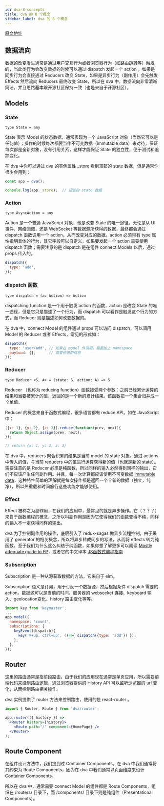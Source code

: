 ```yaml
---
id: dva-8-concepts
title: dva 的 8 个概念
sidebar_label: dva 的 8 个概念
---
```


[原文地址](https://github.com/dvajs/dva/blob/master/docs/Concepts_zh-CN.md)

## 数据流向

数据的改变发生通常是通过用户交互行为或者浏览器行为（如路由跳转等）触发的，当此类行为会改变数据的时候可以通过 dispatch 发起一个 action ，如果是同步行为会直接通过 Reducers 改变 State，如果是异步行为（副作用）会先触发 Effects 然后流向 Reducers 最终改变 State，所以在 dva 中，数据流向非常清晰简洁，并且思路基本跟开源社区保持一致（也是来自于开源社区）。

## Models

### State

`type State = any`

State 表示 Model 的状态数据，通常表现为一个 JavaScript 对象（当然它可以是任何值）；操作的时候每次都要当作不可变数据（immutable data）来对待，保证每次都是全新对象，没有引用关系，这样才能保证 State 的独立性，便于测试和追踪变化。

在 dva 中你可以通过 dva 的实例属性 _store 看到顶部的 state 数据，但是通常你很少会用到：

```js
const app = dva();

console.log(app._store);  // 顶部的 state 数据
```

### Action

`type AsyncAction = any`

Action 是一个普通 JavaScript 对象，他是改变 State 的唯一途径。无论是从 UI 事件、网络回调，还是 WebSocket 等数据源所获得的数据，最终都会通过 dispatch 函数调用一个 action，从而改变对应的数据。action 必须带有 type 属性指明具体的行为，其它字段可以自定义，如果要发起一个 action 需要使用 dispatch 函数；需要注意的是 dispatch 是在组件 connect Models 以后，通过 props 传入的。

```js
dispatch({
  type: 'add',
});
```

### dispatch 函数

`type dispatch = (a: Action) => Action`

dispatching function 是一个用于触发 action 的函数，action 是改变 State 的唯一途径，但是它只是描述了一个行为，而 dispatch 可以看作是触发这个行为的方式，而 Reducer 则是描述如何改变数据的。

在 dva 中，connect Model 的组件通过 props 可以访问 dispatch，可以调用 Model 的 Reducer 或者 Effects，常见的形式如：

```js
dispatch({
  type: 'user/add', // 如果在 model 外调用，需要加上 namespace
  payload: {},      // 需要传递的信息
});
```

### Reducer

`type Reducer <S, A> = (state: S, action: A) => S`

Reducer （也称为 reducing function）函数接受两个参数：之前已经累计运算的结果和当要被累计的值，返回的是一个新的累计结果。该函数把一个集合归并成一个单值。

Reducer 的概念来自于函数式编程，很多语言都有 reduce API。如在 JavaScript 中：

```js
[{x: 1}, {y: 2}, {z: 3}].reduce(function(prev, next){
  return Object.assign(prev, next);
});

// return {x: 1, y: 2, z: 3}
```

在 dva 中，reducers 聚合积累的结果是当前 model 的 state 对象。通过 actions 中传入的值，与当前 reducers 中的值进行运算获得新的值（也就是新的 state）。需要注意的是 Reducer 必须是纯函数，所以同样的输入必然得到同样的输出，它们不应该产生任何副作用。并且，每一次计算都应该使用不可变数据 [immutable data](https://github.com/MostlyAdequate/mostly-adequate-guide/blob/master/ch3.md#reasonable)，这种特性简单的理解就是每次操作都是返回一个全新的数据（独立，纯净），所以热重载和时间旅行这些功能才能够使用。

### Effect

Effect 被称之为副作用，在我们的应用中，最常见的就是异步操作。它（？？？）来自于函数编程的概念，之所以叫副作用是因为它使得我们的函数变得不纯，同样的输入不一定获得同样的输出。

dva 为了控制副作用的操作，底层引入了 redux-sagas 做异步流程控制，由于采用了 generator 的相关概念，所以将异步转成同步的写法，从而将 effects 转为纯函数。至于我们为什么这么纠结于纯函数，如果你想了解更多可以阅读 [Mostly adequate guide to FP](https://github.com/MostlyAdequate/mostly-adequate-guide)，或者它的中文译本 [JS函数式编程指南](https://www.gitbook.com/book/llh911001/mostly-adequate-guide-chinese/details)

### Subscription

Subscription 是一种从源获取数据的方法，它来自于 elm。

Subscription 语义是订阅，用于订阅一个数据源，然后根据条件 dispatch 需要的 action。数据源可以是当前的时间、服务器的 websocket 连接、keyboard 输入、geolocation变化、history 路由变化等等。

```js
import key from 'keymaster';
...
app.model({
  namespace: 'count',
  subscriptions: {
    keyEvent(dispatch){
      key('⌘+up, ctrl+up', ()=>{ dispatch({type: 'add'}) });
    },
  },
});
```

## Router

这里的路由通常是指前段路由，由于我们的应用现在通常是单页应用，所以需要前端代码来控制路由逻辑，通过浏览器提供的 History API 可以监听浏览器的 url 变化，从而控制路由相关操作。

dva 实例提供了 router 方法来控制路由，使用的是 react-router 。

```jsx
import { Router, Route } from 'dva/router';

app.router(({ history }) =>
  <Router history={history}>
    <Route path="/" component={HomePage} />
  </Router>
);
```

## Route Component

在组件设计方法中，我们提到过 Container Components，在 dva 中我们通常将其约束为 Route Components，因为在 dva 中我们通常以页面维度来设计 Container Components。

所以在 dva 中，通常需要 connect Model 的组件都是 Route Components，组织在 /routers/ 目录下，而 /components/ 目录下则是纯组件（Presentational Components）。
